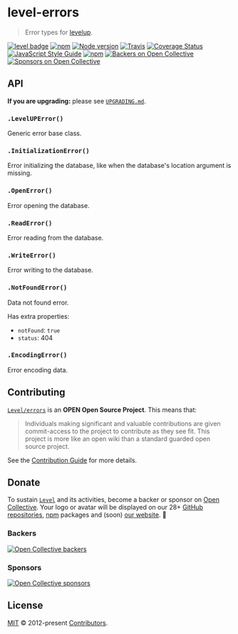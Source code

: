 # level-errors

> Error types for [levelup][levelup].

[![level badge][level-badge]](https://github.com/Level/awesome)
[![npm](https://img.shields.io/npm/v/level-errors.svg?label=&logo=npm)](https://www.npmjs.com/package/level-errors)
[![Node version](https://img.shields.io/node/v/level-errors.svg)](https://www.npmjs.com/package/level-errors)
[![Travis](https://img.shields.io/travis/Level/errors.svg?logo=travis&label=)](https://travis-ci.org/Level/errors)
[![Coverage Status](https://coveralls.io/repos/github/Level/errors/badge.svg)](https://coveralls.io/github/Level/errors)
[![JavaScript Style Guide](https://img.shields.io/badge/code_style-standard-brightgreen.svg)](https://standardjs.com)
[![npm](https://img.shields.io/npm/dm/level-errors.svg?label=dl)](https://www.npmjs.com/package/level-errors)
[![Backers on Open Collective](https://opencollective.com/level/backers/badge.svg?color=orange)](#backers)
[![Sponsors on Open Collective](https://opencollective.com/level/sponsors/badge.svg?color=orange)](#sponsors)

## API

**If you are upgrading:** please see [`UPGRADING.md`](UPGRADING.md).

### `.LevelUPError()`

Generic error base class.

### `.InitializationError()`

Error initializing the database, like when the database's location argument is missing.

### `.OpenError()`

Error opening the database.

### `.ReadError()`

Error reading from the database.

### `.WriteError()`

Error writing to the database.

### `.NotFoundError()`

Data not found error.

Has extra properties:

- `notFound`: `true`
- `status`: 404

### `.EncodingError()`

Error encoding data.

## Contributing

[`Level/errors`](https://github.com/Level/errors) is an **OPEN Open Source Project**. This means that:

> Individuals making significant and valuable contributions are given commit-access to the project to contribute as they see fit. This project is more like an open wiki than a standard guarded open source project.

See the [Contribution Guide](https://github.com/Level/community/blob/master/CONTRIBUTING.md) for more details.

## Donate

To sustain [`Level`](https://github.com/Level) and its activities, become a backer or sponsor on [Open Collective](https://opencollective.com/level). Your logo or avatar will be displayed on our 28+ [GitHub repositories](https://github.com/Level), [npm](https://www.npmjs.com/) packages and (soon) [our website](http://leveldb.org). 💖

### Backers

[![Open Collective backers](https://opencollective.com/level/backers.svg?width=890)](https://opencollective.com/level)

### Sponsors

[![Open Collective sponsors](https://opencollective.com/level/sponsors.svg?width=890)](https://opencollective.com/level)

## License

[MIT](LICENSE.md) © 2012-present [Contributors](CONTRIBUTORS.md).

[level-badge]: http://leveldb.org/img/badge.svg

[levelup]: https://github.com/Level/levelup
